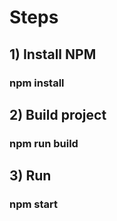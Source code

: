 ﻿# Steps
 
## 1) Install NPM

### npm install

## 2) Build project

### npm run build

## 3) Run

### npm start

